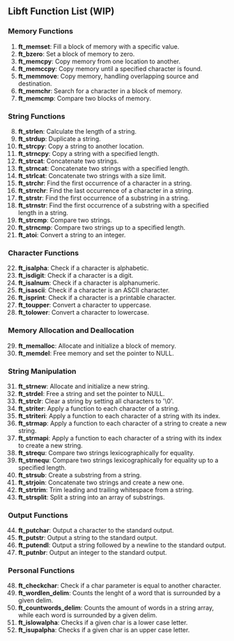 ## Libft Function List (WIP)

### Memory Functions
1. **ft_memset**: Fill a block of memory with a specific value.
2. **ft_bzero**: Set a block of memory to zero.
3. **ft_memcpy**: Copy memory from one location to another.
4. **ft_memccpy**: Copy memory until a specified character is found.
5. **ft_memmove**: Copy memory, handling overlapping source and destination.
6. **ft_memchr**: Search for a character in a block of memory.
7. **ft_memcmp**: Compare two blocks of memory.

### String Functions
8. **ft_strlen**: Calculate the length of a string.
9. **ft_strdup**: Duplicate a string.
10. **ft_strcpy**: Copy a string to another location.
11. **ft_strncpy**: Copy a string with a specified length.
12. **ft_strcat**: Concatenate two strings.
13. **ft_strncat**: Concatenate two strings with a specified length.
14. **ft_strlcat**: Concatenate two strings with a size limit.
15. **ft_strchr**: Find the first occurrence of a character in a string.
16. **ft_strrchr**: Find the last occurrence of a character in a string.
17. **ft_strstr**: Find the first occurrence of a substring in a string.
18. **ft_strnstr**: Find the first occurrence of a substring with a specified length in a string.
19. **ft_strcmp**: Compare two strings.
20. **ft_strncmp**: Compare two strings up to a specified length.
21. **ft_atoi**: Convert a string to an integer.

### Character Functions
22. **ft_isalpha**: Check if a character is alphabetic.
23. **ft_isdigit**: Check if a character is a digit.
24. **ft_isalnum**: Check if a character is alphanumeric.
25. **ft_isascii**: Check if a character is an ASCII character.
26. **ft_isprint**: Check if a character is a printable character.
27. **ft_toupper**: Convert a character to uppercase.
28. **ft_tolower**: Convert a character to lowercase.

### Memory Allocation and Deallocation
29. **ft_memalloc**: Allocate and initialize a block of memory.
30. **ft_memdel**: Free memory and set the pointer to NULL.

### String Manipulation
31. **ft_strnew**: Allocate and initialize a new string.
32. **ft_strdel**: Free a string and set the pointer to NULL.
33. **ft_strclr**: Clear a string by setting all characters to '\0'.
34. **ft_striter**: Apply a function to each character of a string.
35. **ft_striteri**: Apply a function to each character of a string with its index.
36. **ft_strmap**: Apply a function to each character of a string to create a new string.
37. **ft_strmapi**: Apply a function to each character of a string with its index to create a new string.
38. **ft_strequ**: Compare two strings lexicographically for equality.
39. **ft_strnequ**: Compare two strings lexicographically for equality up to a specified length.
40. **ft_strsub**: Create a substring from a string.
41. **ft_strjoin**: Concatenate two strings and create a new one.
42. **ft_strtrim**: Trim leading and trailing whitespace from a string.
43. **ft_strsplit**: Split a string into an array of substrings.

### Output Functions
44. **ft_putchar**: Output a character to the standard output.
45. **ft_putstr**: Output a string to the standard output.
46. **ft_putendl**: Output a string followed by a newline to the standard output.
47. **ft_putnbr**: Output an integer to the standard output.

### Personal Functions
48. **ft_checkchar**: Check if a char parameter is equal to another character.
49. **ft_wordlen_delim**: Counts the lenght of a word that is surrounded by a given delim.
50. **ft_countwords_delim**: Counts the amount of words in a string array, while each word is surrounded by a given delim.
51. **ft_islowalpha**: Checks if a given char is a lower case letter.
52. **ft_isupalpha**: Checks if a given char is an upper case letter.